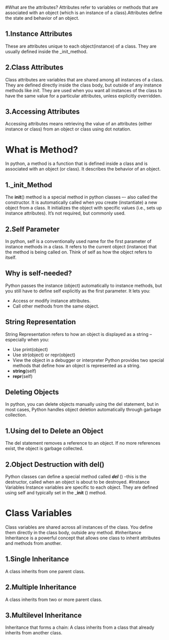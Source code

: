 #What are the attributes?
Attributes refer to variables or methods that are associated with an object (which is an instance of a class).Attributes define the state and behavior of an object.
## 1.Instance Attributes
These are attributes unique to each object(instance) of a class. They are usually defined inside the _init_method.
## 2.Class Attributes
Class attributes are variables that are shared among all instances of a class. They are defined directly inside the class body, but outside of any instance methods like _init_.
They are used when you want all instances of the class to have the same value for a particular attributes, unless explicitly overridden.
## 3.Accessing Attributes
Accessing attributes means retrieving the value of an attributes (either instance or class) from an object or class using dot notation.
# What is Method?
In python, a method is a function that is defined inside a class and is associated with an object (or class). It describes the behavior of an object.
## 1._init_Method
The __init__()  method is a special method in python classes –- also called the constructor.
It is automatically called when you create (instantiate) a new object from a class.
It initializes the object with specific values (i.e., sets up instance attributes).
It’s not required, but commonly used.
## 2.Self Parameter
In python, self is a conventionally used name for the first parameter of instance methods in a class. It refers to the current object (instance) that the method is being called on.
Think of self as how the object refers to itself.
## Why is self-needed?
Python passes the instance (object) automatically to instance methods, but you still have to define self explicitly as the first parameter.
It lets you:
-	Access or modify instance attributes.
-	Call other methods from the same object.
## String Representation
String Representation refers to how an object is displayed as a string –especially when you:
-	Use print(object)
-	Use str(object) or repr(object)
-	View the object in a debugger or interpreter
Python provides two special methods that define how an object is represented as a string.
-	__string__(self)
-	__repr__(self)
## Deleting Objects
In python, you can delete objects manually using the del statement, but in most cases, Python handles object deletion automatically through garbage collection.
## 1.Using del to Delete an Object
The del statement removes a reference to an object. If no more references exist, the object is garbage collected.
## 2.Object Destruction with __del__()
Python classes can define a special method called ___del___ () –this is the destructor, called when an object is about to be destroyed.
#Instance Variables
Instance variables are specific to each object. They are defined using self and typically set in the ___init__ () method.
# Class Variables
Class variables are shared across all instances of the class. You define them directly in the class body, outside any method.
#Inheritance
Inheritance is a powerful concept that allows one class to inherit attributes and methods from another.
## 1.Single Inheritance
A class inherits from one parent class.
## 2.Multiple Inheritance
A class inherits from two or more parent class.
## 3.Multilevel Inheritance
Inheritance that forms a chain: A class inherits from a class that already inherits from another class.
